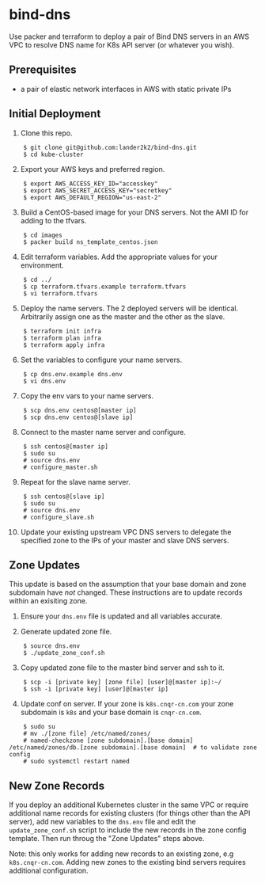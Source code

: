 # bind-dns

Use packer and terraform to deploy a pair of Bind DNS servers in an AWS VPC to resolve DNS name for K8s API server (or whatever you wish).

## Prerequisites
* a pair of elastic network interfaces in AWS with static private IPs

## Initial Deployment

1. Clone this repo.
```
    $ git clone git@github.com:lander2k2/bind-dns.git
    $ cd kube-cluster
```

2. Export your AWS keys and preferred region.
```
    $ export AWS_ACCESS_KEY_ID="accesskey"
    $ export AWS_SECRET_ACCESS_KEY="secretkey"
    $ export AWS_DEFAULT_REGION="us-east-2"
```

3. Build a CentOS-based image for your DNS servers.  Not the AMI ID for adding to the tfvars.
```
    $ cd images
    $ packer build ns_template_centos.json
```

4. Edit terraform variables.  Add the appropriate values for your environment.
```
    $ cd ../
    $ cp terraform.tfvars.example terraform.tfvars
    $ vi terraform.tfvars
```

5. Deploy the name servers.  The 2 deployed servers will be identical.  Arbitrarily assign one as the master and the other as the slave.
```
    $ terraform init infra
    $ terraform plan infra
    $ terraform apply infra
```

6. Set the variables to configure your name servers.
```
    $ cp dns.env.example dns.env
    $ vi dns.env
```

7. Copy the env vars to your name servers.
```
    $ scp dns.env centos@[master ip]
    $ scp dns.env centos@[slave ip]
```

8. Connect to the master name server and configure.
```
    $ ssh centos@[master ip]
    $ sudo su
    # source dns.env
    # configure_master.sh
```

9. Repeat for the slave name server.
```
    $ ssh centos@[slave ip]
    $ sudo su
    # source dns.env
    # configure_slave.sh
```

10. Update your existing upstream VPC DNS servers to delegate the specified zone to the IPs of your master and slave DNS servers.

## Zone Updates

This update is based on the assumption that your base domain and zone subdomain have *not* changed.  These instructions are to update records within an exisiting zone.

1. Ensure your `dns.env` file is updated and all variables accurate.

2. Generate updated zone file.
```
    $ source dns.env
    $ ./update_zone_conf.sh
```

3. Copy updated zone file to the master bind server and ssh to it.
```
    $ scp -i [private key] [zone file] [user]@[master ip]:~/
    $ ssh -i [private key] [user]@[master ip]
```

4. Update conf on server.  If your zone is `k8s.cnqr-cn.com` your zone subdomain is `k8s` and your base domain is `cnqr-cn.com`.
```
    $ sudo su
    # mv ./[zone file] /etc/named/zones/
    # named-checkzone [zone subdomain].[base domain] /etc/named/zones/db.[zone subdomain].[base domain]  # to validate zone config
    # sudo systemctl restart named
```

## New Zone Records

If you deploy an additional Kubernetes cluster in the same VPC or require additional name records for existing clusters (for things other than the API server), add new variables to the `dns.env` file and edit the `update_zone_conf.sh` script to include the new records in the zone config template.  Then run throug the "Zone Updates" steps above.

Note: this only works for adding new records to an existing zone, e.g `k8s.cnqr-cn.com`.  Adding new zones to the existing bind servers requires additional configuration.

